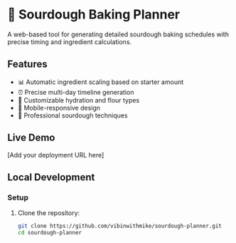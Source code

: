 # 🍞 Sourdough Baking Planner

A web-based tool for generating detailed sourdough baking schedules with precise timing and ingredient calculations.

## Features
- 📊 Automatic ingredient scaling based on starter amount
- ⏰ Precise multi-day timeline generation
- 🔧 Customizable hydration and flour types
- 📱 Mobile-responsive design
- 🎯 Professional sourdough techniques

## Live Demo
[Add your deployment URL here]

## Local Development

### Setup
1. Clone the repository:
   ```bash
   git clone https://github.com/vibinwithmike/sourdough-planner.git
   cd sourdough-planner
